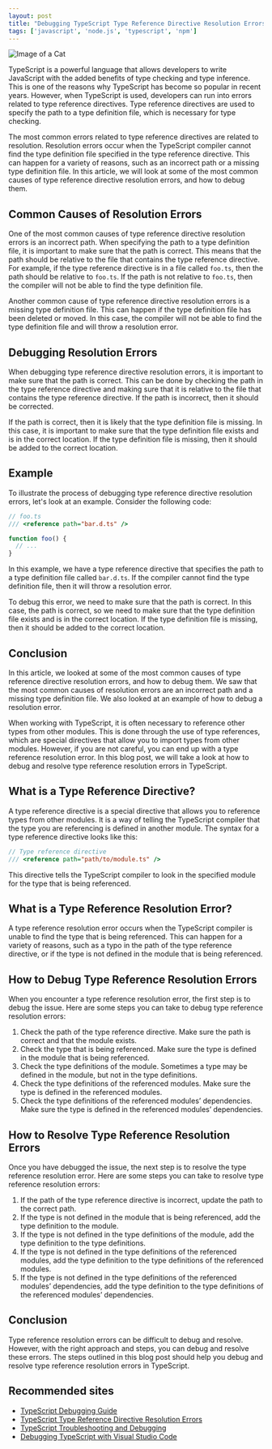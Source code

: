 ```yaml
---
layout: post
title: "Debugging TypeScript Type Reference Directive Resolution Errors"
tags: ['javascript', 'node.js', 'typescript', 'npm']
---
```


![Image of a Cat](http://source.unsplash.com/1600x900/?cat)

TypeScript is a powerful language that allows developers to write JavaScript with the added benefits of type checking and type inference. This is one of the reasons why TypeScript has become so popular in recent years. However, when TypeScript is used, developers can run into errors related to type reference directives. Type reference directives are used to specify the path to a type definition file, which is necessary for type checking. 

The most common errors related to type reference directives are related to resolution. Resolution errors occur when the TypeScript compiler cannot find the type definition file specified in the type reference directive. This can happen for a variety of reasons, such as an incorrect path or a missing type definition file. In this article, we will look at some of the most common causes of type reference directive resolution errors, and how to debug them. 

## Common Causes of Resolution Errors

One of the most common causes of type reference directive resolution errors is an incorrect path. When specifying the path to a type definition file, it is important to make sure that the path is correct. This means that the path should be relative to the file that contains the type reference directive. For example, if the type reference directive is in a file called `foo.ts`, then the path should be relative to `foo.ts`. If the path is not relative to `foo.ts`, then the compiler will not be able to find the type definition file. 

Another common cause of type reference directive resolution errors is a missing type definition file. This can happen if the type definition file has been deleted or moved. In this case, the compiler will not be able to find the type definition file and will throw a resolution error. 

## Debugging Resolution Errors

When debugging type reference directive resolution errors, it is important to make sure that the path is correct. This can be done by checking the path in the type reference directive and making sure that it is relative to the file that contains the type reference directive. If the path is incorrect, then it should be corrected. 

If the path is correct, then it is likely that the type definition file is missing. In this case, it is important to make sure that the type definition file exists and is in the correct location. If the type definition file is missing, then it should be added to the correct location. 

## Example

To illustrate the process of debugging type reference directive resolution errors, let's look at an example. Consider the following code:

```typescript
// foo.ts
/// <reference path="bar.d.ts" />

function foo() {
  // ...
}
```

In this example, we have a type reference directive that specifies the path to a type definition file called `bar.d.ts`. If the compiler cannot find the type definition file, then it will throw a resolution error. 

To debug this error, we need to make sure that the path is correct. In this case, the path is correct, so we need to make sure that the type definition file exists and is in the correct location. If the type definition file is missing, then it should be added to the correct location. 

## Conclusion

In this article, we looked at some of the most common causes of type reference directive resolution errors, and how to debug them. We saw that the most common causes of resolution errors are an incorrect path and a missing type definition file. We also looked at an example of how to debug a resolution error.

When working with TypeScript, it is often necessary to reference other types from other modules. This is done through the use of type references, which are special directives that allow you to import types from other modules. However, if you are not careful, you can end up with a type reference resolution error. In this blog post, we will take a look at how to debug and resolve type reference resolution errors in TypeScript.

## What is a Type Reference Directive?

A type reference directive is a special directive that allows you to reference types from other modules. It is a way of telling the TypeScript compiler that the type you are referencing is defined in another module. The syntax for a type reference directive looks like this:

```typescript
// Type reference directive
/// <reference path="path/to/module.ts" />
```

This directive tells the TypeScript compiler to look in the specified module for the type that is being referenced.

## What is a Type Reference Resolution Error?

A type reference resolution error occurs when the TypeScript compiler is unable to find the type that is being referenced. This can happen for a variety of reasons, such as a typo in the path of the type reference directive, or if the type is not defined in the module that is being referenced.

## How to Debug Type Reference Resolution Errors

When you encounter a type reference resolution error, the first step is to debug the issue. Here are some steps you can take to debug type reference resolution errors:

1. Check the path of the type reference directive. Make sure the path is correct and that the module exists.
2. Check the type that is being referenced. Make sure the type is defined in the module that is being referenced.
3. Check the type definitions of the module. Sometimes a type may be defined in the module, but not in the type definitions.
4. Check the type definitions of the referenced modules. Make sure the type is defined in the referenced modules.
5. Check the type definitions of the referenced modules’ dependencies. Make sure the type is defined in the referenced modules’ dependencies.

## How to Resolve Type Reference Resolution Errors

Once you have debugged the issue, the next step is to resolve the type reference resolution error. Here are some steps you can take to resolve type reference resolution errors:

1. If the path of the type reference directive is incorrect, update the path to the correct path.
2. If the type is not defined in the module that is being referenced, add the type definition to the module.
3. If the type is not defined in the type definitions of the module, add the type definition to the type definitions.
4. If the type is not defined in the type definitions of the referenced modules, add the type definition to the type definitions of the referenced modules.
5. If the type is not defined in the type definitions of the referenced modules’ dependencies, add the type definition to the type definitions of the referenced modules’ dependencies.

## Conclusion

Type reference resolution errors can be difficult to debug and resolve. However, with the right approach and steps, you can debug and resolve these errors. The steps outlined in this blog post should help you debug and resolve type reference resolution errors in TypeScript.
## Recommended sites

- [TypeScript Debugging Guide](https://www.typescriptlang.org/docs/handbook/debugging.html)
- [TypeScript Type Reference Directive Resolution Errors](https://www.typescriptlang.org/docs/handbook/type-reference-directives.html)
- [TypeScript Troubleshooting and Debugging](https://www.sitepoint.com/typescript-troubleshooting-and-debugging/)
- [Debugging TypeScript with Visual Studio Code](https://code.visualstudio.com/docs/typescript/typescript-debugging)